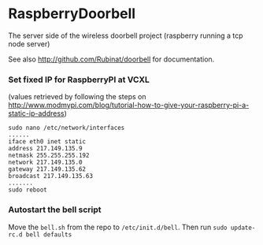 RaspberryDoorbell
=================

The server side of the wireless doorbell project (raspberry running a tcp node server)

See also http://github.com/Rubinat/doorbell for documentation.

### Set fixed IP for RaspberryPI at VCXL
(values retrieved by following the steps on http://www.modmypi.com/blog/tutorial-how-to-give-your-raspberry-pi-a-static-ip-address)
```
sudo nano /etc/network/interfaces
......
iface eth0 inet static
address 217.149.135.9
netmask 255.255.255.192
network 217.149.135.0
gateway 217.149.135.62
broadcast 217.149.135.63
.......
sudo reboot
```

### Autostart the bell script
Move the ```bell.sh``` from the repo to ```/etc/init.d/bell```. Then run ```sudo update-rc.d bell defaults```
